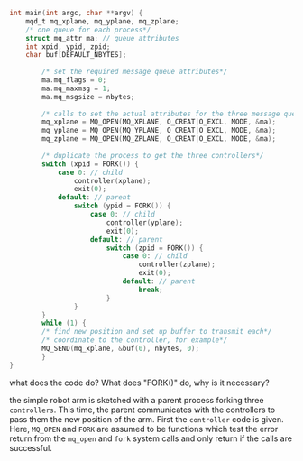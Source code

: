 ```c
int main(int argc, char **argv) {
	mqd_t mq_xplane, mq_yplane, mq_zplane;
	/* one queue for each process*/
	struct mq_attr ma; // queue attributes
	int xpid, ypid, zpid;
	char buf[DEFAULT_NBYTES];
	
		/* set the required message queue attributes*/
		ma.mq_flags = 0;
		ma.mq_maxmsg = 1;
		ma.mq_msgsize = nbytes;
		
		/* calls to set the actual attributes for the three message queues*/
		mq_xplane = MQ_OPEN(MQ_XPLANE, O_CREAT|O_EXCL, MODE, &ma);
		mq_yplane = MQ_OPEN(MQ_YPLANE, O_CREAT|O_EXCL, MODE, &ma);
		mq_zplane = MQ_OPEN(MQ_ZPLANE, O_CREAT|O_EXCL, MODE, &ma);
		
		/* duplicate the process to get the three controllers*/
		switch (xpid = FORK()) {
			case 0: // child
				controller(xplane);
				exit(0);
			default: // parent
				switch (ypid = FORK()) {
					case 0: // child
						controller(yplane);
						exit(0);
					default: // parent
						switch (zpid = FORK()) {
							case 0: // child
								controller(zplane);
								exit(0);
							default: // parent
								break;
						}
				}
		}
		while (1) {
		/* find new position and set up buffer to transmit each*/
		/* coordinate to the controller, for example*/
		MQ_SEND(mq_xplane, &buf(0), nbytes, 0);
		}
}
```

what does the code do? What does "FORK()" do, why is it necessary?

the simple robot arm is sketched with a parent process forking three `controllers`. This time, the parent communicates with the controllers to pass them the new position of the arm. First the `controller` code is given. Here, `MQ_OPEN` and `FORK` are assumed to be functions which test the error return from the `mq_open` and `fork` system calls and only return if the calls are successful.